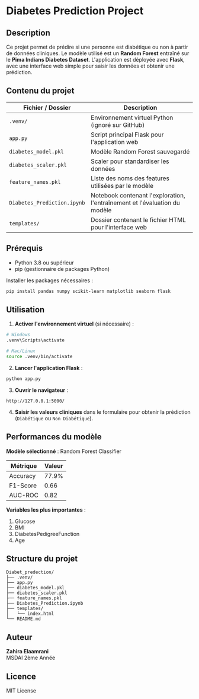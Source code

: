 # Diabetes Prediction Project

## Description

Ce projet permet de prédire si une personne est diabétique ou non à partir de données cliniques. Le modèle utilisé est un **Random Forest** entraîné sur le **Pima Indians Diabetes Dataset**. L'application est déployée avec **Flask**, avec une interface web simple pour saisir les données et obtenir une prédiction.

## Contenu du projet

| Fichier / Dossier | Description |
|-------------------|-------------|
| `.venv/` | Environnement virtuel Python (ignoré sur GitHub) |
| `app.py` | Script principal Flask pour l'application web |
| `diabetes_model.pkl` | Modèle Random Forest sauvegardé |
| `diabetes_scaler.pkl` | Scaler pour standardiser les données |
| `feature_names.pkl` | Liste des noms des features utilisées par le modèle |
| `Diabetes_Prediction.ipynb` | Notebook contenant l'exploration, l'entraînement et l'évaluation du modèle |
| `templates/` | Dossier contenant le fichier HTML pour l'interface web |

## Prérequis

- Python 3.8 ou supérieur  
- pip (gestionnaire de packages Python)

Installer les packages nécessaires :

```bash
pip install pandas numpy scikit-learn matplotlib seaborn flask
```

## Utilisation

1. **Activer l'environnement virtuel** (si nécessaire) :

```bash
# Windows
.venv\Scripts\activate

# Mac/Linux
source .venv/bin/activate
```

2. **Lancer l'application Flask** :

```bash
python app.py
```

3. **Ouvrir le navigateur** :

```
http://127.0.0.1:5000/
```

4. **Saisir les valeurs cliniques** dans le formulaire pour obtenir la prédiction (`Diabétique` ou `Non Diabétique`).

## Performances du modèle

**Modèle sélectionné** : Random Forest Classifier

| Métrique | Valeur |
|----------|--------|
| Accuracy | 77.9% |
| F1-Score | 0.66 |
| AUC-ROC | 0.82 |

**Variables les plus importantes** :
1. Glucose
2. BMI
3. DiabetesPedigreeFunction
4. Age

## Structure du projet

```
Diabet_predection/
├── .venv/
├── app.py
├── diabetes_model.pkl
├── diabetes_scaler.pkl
├── feature_names.pkl
├── Diabetes_Prediction.ipynb
├── templates/
│   └── index.html
└── README.md
```

## Auteur

**Zahira Elaamrani**  
MSDAI 2ème Année

## Licence

MIT License